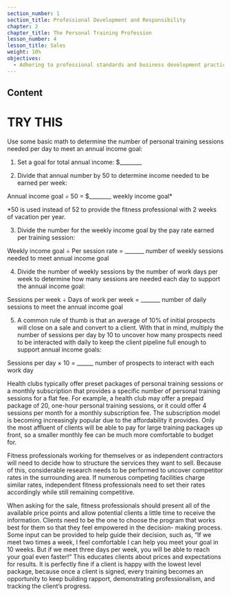 ```yaml
---
section_number: 1
section_title: Professional Development and Responsibility
chapter: 2
chapter_title: The Personal Training Profession
lesson_number: 4
lesson_title: Sales
weight: 10%
objectives:
  - Adhering to professional standards and business development practices.
---
```


## Content
# TRY THIS

Use some basic math to determine the number of personal training sessions needed per day to meet an annual income goal:

1. Set a goal for total annual income: $________

2. Divide that annual number by 50 to determine income needed to be earned per week:

Annual income goal ÷ 50 = $________ weekly income goal*

*50 is used instead of 52 to provide the fitness professional with 2 weeks of vacation per year.

3. Divide the number for the weekly income goal by the pay rate earned per training session:

Weekly income goal ÷ Per session rate = _______ number of weekly sessions needed to meet annual income goal

4. Divide the number of weekly sessions by the number of work days per week to determine how many sessions are needed each day to support the annual income goal:

Sessions per week ÷ Days of work per week = _______ number of daily sessions to meet the annual income goal

5. A common rule of thumb is that an average of 10% of initial prospects will close on a sale and convert to a client. With that in mind, multiply the number of sessions per day by 10 to uncover how many prospects need to be interacted with daily to keep the client pipeline full enough to support annual income goals:

Sessions per day × 10 = ______ number of prospects to interact with each work day

Health clubs typically offer preset packages of personal training sessions or a monthly subscription that provides a specific number of personal training sessions for a flat fee. For example, a health club may offer a prepaid package of 20, one-hour personal training sessions, or it could offer 4 sessions per month for a monthly subscription fee. The subscription model is becoming increasingly popular due to the affordability it provides. Only the most affluent of clients will be able to pay for large training packages up front, so a smaller monthly fee can be much more comfortable to budget for.

Fitness professionals working for themselves or as independent contractors will need to decide how to structure the services they want to sell. Because of this, considerable research needs to be performed to uncover competitor rates in the surrounding area. If numerous competing facilities charge similar rates, independent fitness professionals need to set their rates accordingly while still remaining competitive.

When asking for the sale, fitness professionals should present all of the available price points and allow potential clients a little time to receive the information. Clients need to be the one to choose the program that works best for them so that they feel empowered in the decision- making process. Some input can be provided to help guide their decision, such as, “If we meet two times a week, I feel comfortable I can help you meet your goal in 10 weeks. But if we meet three days per week, you will be able to reach your goal even faster!” This educates clients about prices and expectations for results. It is perfectly fine if a client is happy with the lowest level package, because once a client is signed, every training becomes an opportunity to keep building rapport, demonstrating professionalism, and tracking the client’s progress.